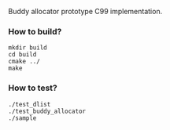 Buddy allocator prototype C99 implementation.

### How to build?
```  
mkdir build
cd build
cmake ../
make
```


### How to test?
```  
./test_dlist
./test_buddy_allocator
./sample
```
